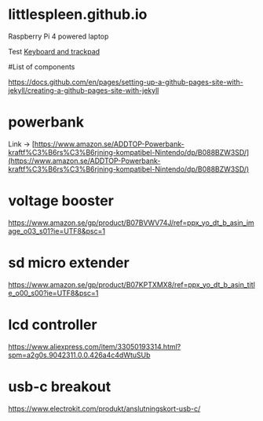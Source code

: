 # littlespleen.github.io
Raspberry Pi 4 powered laptop

Test [Keyboard and trackpad](/keybaord.md)

#List of components

https://docs.github.com/en/pages/setting-up-a-github-pages-site-with-jekyll/creating-a-github-pages-site-with-jekyll

# powerbank
Link -> [https://www.amazon.se/ADDTOP-Powerbank-kraftf%C3%B6rs%C3%B6rjning-kompatibel-Nintendo/dp/B088BZW3SD/](https://www.amazon.se/ADDTOP-Powerbank-kraftf%C3%B6rs%C3%B6rjning-kompatibel-Nintendo/dp/B088BZW3SD/)

# voltage booster
https://www.amazon.se/gp/product/B07BVWV74J/ref=ppx_yo_dt_b_asin_image_o03_s01?ie=UTF8&psc=1

# sd micro extender
https://www.amazon.se/gp/product/B07KPTXMX8/ref=ppx_yo_dt_b_asin_title_o00_s00?ie=UTF8&psc=1

# lcd controller
https://www.aliexpress.com/item/33050193314.html?spm=a2g0s.9042311.0.0.426a4c4dWtuSUb

# usb-c breakout
https://www.electrokit.com/produkt/anslutningskort-usb-c/


